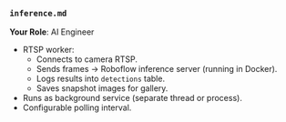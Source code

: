 ### `inference.md`

**Your Role**: AI Engineer

* RTSP worker:
  * Connects to camera RTSP.
  * Sends frames → Roboflow inference server (running in Docker).
  * Logs results into `detections` table.
  * Saves snapshot images for gallery.
* Runs as background service (separate thread or process).
* Configurable polling interval.

